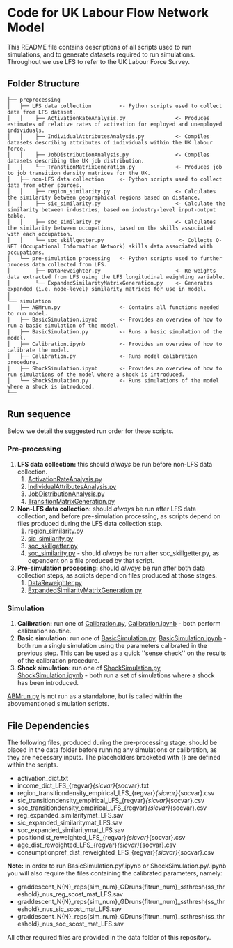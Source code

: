 # Code for UK Labour Flow Network Model

This README file contains descriptions of all scripts used to run simulations, and to generate datasets required to run simulations. Throughout we use LFS to refer to the UK Labour Force Survey.

## Folder Structure

```               
├── preprocessing    
│   ├── LFS data collection         <- Python scripts used to collect data from LFS dataset.
│   │    ├── ActivationRateAnalysis.py                <- Produces estimates of relative rates of activation for employed and unemployed individuals.
│   │    ├── IndividualAttributesAnalysis.py          <- Compiles datasets describing attributes of individuals within the UK labour force.
│   │    ├── JobDistributionAnalysis.py               <- Compiles datasets describing the UK job distribution.
│   │    └── TranstionMatrixGeneration.py             <- Produces job to job transition density matrices for the UK.
│   ├── non-LFS data collection     <- Python scripts used to collect data from other sources.
│   │    ├── region_similarity.py                     <- Calculates the similarity between geographical regions based on distance.
│   │    ├── sic_similarity.py                        <- Calculate the similarity between industries, based on industry-level input-output table.
│   │    ├── soc_similarity.py                        <- Calculates the similarity between occupations, based on the skills associated with each occupation.
│   │    └── soc_skillgetter.py                        <- Collects O-NET (Occupational Information Network) skills data associated with occupations.
│   └── pre-simulation processing   <- Python scripts used to further process data collected from LFS.
│        ├── DataReweighter.py                        <- Re-weights data extracted from LFS using the LFS longitudinal weighting variable.
│        └── ExpandedSimilarityMatrixGeneration.py    <- Generates expanded (i.e. node-level) similarity matrices for use in model. 
│
└── simulation                    
│   ├── ABMrun.py                   <- Contains all functions needed to run model.
│   ├── BasicSimulation.ipynb       <- Provides an overview of how to run a basic simulation of the model.
│   ├── BasicSimulation.py          <- Runs a basic simulation of the model.
│   ├── Calibration.ipynb           <- Provides an overview of how to calibrate the model.
│   ├── Calibration.py              <- Runs model calibration procedure.
│   ├── ShockSimulation.ipynb       <- Provides an overview of how to run simulations of the model where a shock is introduced.
│   └── ShockSimulation.py          <- Runs simulations of the model where a shock is introduced.
└──
```

## Run sequence

Below we detail the suggested run order for these scripts.

### Pre-processing

1. **LFS data collection:** this should *always* be run before non-LFS data collection.
    1.  [ActivationRateAnalysis.py](https://github.com/alan-turing-institute/UK-LabourFlowNetwork-Model/blob/main/code/preprocessing/LFS%20data%20collection/ActivationRateAnalysis.py)
    2. [IndividualAttributesAnalysis.py](https://github.com/alan-turing-institute/UK-LabourFlowNetwork-Model/blob/main/code/preprocessing/LFS%20data%20collection/IndividualAttributesAnalysis.py)
    3. [JobDistributionAnalysis.py](https://github.com/alan-turing-institute/UK-LabourFlowNetwork-Model/blob/main/code/preprocessing/LFS%20data%20collection/JobDistributionAnalysis.py)
    4. [TransitionMatrixGeneration.py](https://github.com/alan-turing-institute/UK-LabourFlowNetwork-Model/blob/main/code/preprocessing/LFS%20data%20collection/TransitionMatrixGeneration.py)
2. **Non-LFS data collection:** should *always* be run after LFS data collection, and before pre-simulation processing, as scripts depend on files produced during the LFS data collection step.
    1. [region_similarity.py](https://github.com/alan-turing-institute/UK-LabourFlowNetwork-Model/blob/main/code/preprocessing/non-LFS%20data%20collection/region_similarity.py)
    2. [sic_similarity.py](https://github.com/alan-turing-institute/UK-LabourFlowNetwork-Model/blob/main/code/preprocessing/non-LFS%20data%20collection/sic_similarity.py)
    3. [soc_skillgetter.py](https://github.com/alan-turing-institute/UK-LabourFlowNetwork-Model/blob/main/code/preprocessing/non-LFS%20data%20collection/soc_skillgetter.pyy)
    4. [soc_similarity.py](https://github.com/alan-turing-institute/UK-LabourFlowNetwork-Model/blob/main/code/preprocessing/non-LFS%20data%20collection/soc_similarity.py) - should *always* be run after soc_skillgetter.py, as dependent on a file produced by that script.
3. **Pre-simulation processing:** should *always* be run after both data collection steps, as scripts depend on files produced at those stages.
    1. [DataReweighter.py](https://github.com/alan-turing-institute/UK-LabourFlowNetwork-Model/blob/main/code/preprocessing/pre-simulation%20processing/DataReweighter.py)
    2. [ExpandedSimilarityMatrixGeneration.py](https://github.com/alan-turing-institute/UK-LabourFlowNetwork-Model/blob/main/code/preprocessing/pre-simulation%20processing/ExpandedSimilarityMatrixGeneration.py)

### Simulation

1. **Calibration:** run one of [Calibration.py](https://github.com/alan-turing-institute/UK-LabourFlowNetwork-Model/blob/main/code/simulation/Calibration.py), [Calibration.ipynb](https://github.com/alan-turing-institute/UK-LabourFlowNetwork-Model/blob/main/code/simulation/Calibration.ipynb) - both perform calibration routine.
2. **Basic simulation:** run one of [BasicSimulation.py](https://github.com/alan-turing-institute/UK-LabourFlowNetwork-Model/blob/main/code/simulation/BasicSimulation.py), [BasicSimulation.ipynb](https://github.com/alan-turing-institute/UK-LabourFlowNetwork-Model/blob/main/code/simulation/BasicSimulation.ipynb) - both run a single simulation using the parameters calibrated in the previous step. This can be used as a quick ''sense check'' on the results of the calibration procedure.
3. **Shock simulation:** run one of [ShockSimulation.py](https://github.com/alan-turing-institute/UK-LabourFlowNetwork-Model/blob/main/code/simulation/ShockSimulation.py), [ShockSimulation.ipynb](https://github.com/alan-turing-institute/UK-LabourFlowNetwork-Model/blob/main/code/simulation/ShockSimulation.ipynb) - both run a set of simulations where a shock has been introduced.

[ABMrun.py](https://github.com/alan-turing-institute/UK-LabourFlowNetwork-Model/blob/main/code/simulation/ABMrun.py) is not run as a standalone, but is called within the abovementioned simulation scripts.

## File Dependencies

The following files, produced during the pre-processing stage, should be placed in the data folder before running any simulations or calibration, as they are necessary inputs. The placeholders bracketed with {} are defined within the scripts.

- activation_dict.txt
- income_dict_LFS_{regvar}_{sicvar}_{socvar}.txt
- region_transitiondensity_empirical_LFS_{regvar}_{sicvar}_{socvar}.csv
- sic_transitiondensity_empirical_LFS_{regvar}_{sicvar}_{socvar}.csv
- soc_transitiondensity_empirical_LFS_{regvar}_{sicvar}_{socvar}.csv
- reg_expanded_similaritymat_LFS.sav
- sic_expanded_similaritymat_LFS.sav
- soc_expanded_similaritymat_LFS.sav
- positiondist_reweighted_LFS_{regvar}_{sicvar}_{socvar}.csv
- age_dist_reweighted_LFS_{regvar}_{sicvar}_{socvar}.csv
- consumptionpref_dist_reweighted_LFS_{regvar}_{sicvar}_{socvar}.csv

**Note:** in order to run BasicSimulation.py/.ipynb or ShockSimulation.py/.ipynb you will also require the files containing the calibrated parameters, namely:
- graddescent_N{N}_reps{sim_num}_GDruns{fitrun_num}_ssthresh{ss_threshold}_nus_reg_scost_mat_LFS.sav
- graddescent_N{N}_reps{sim_num}_GDruns{fitrun_num}_ssthresh{ss_threshold}_nus_sic_scost_mat_LFS.sav
- graddescent_N{N}_reps{sim_num}_GDruns{fitrun_num}_ssthresh{ss_threshold}_nus_soc_scost_mat_LFS.sav

All other required files are provided in the data folder of this repository.
